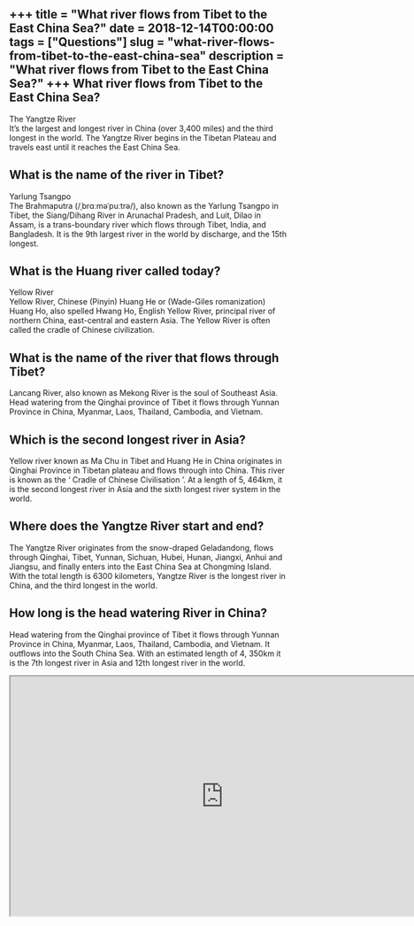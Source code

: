 +++
title = "What river flows from Tibet to the East China Sea?"
date = 2018-12-14T00:00:00
tags = ["Questions"]
slug = "what-river-flows-from-tibet-to-the-east-china-sea"
description = "What river flows from Tibet to the East China Sea?"
+++
What river flows from Tibet to the East China Sea?
--------------------------------------------------

The Yangtze River  
It’s the largest and longest river in China (over 3,400 miles) and the third longest in the world. The Yangtze River begins in the Tibetan Plateau and travels east until it reaches the East China Sea.

What is the name of the river in Tibet?
---------------------------------------

Yarlung Tsangpo  
The Brahmaputra (/ˌbrɑːməˈpuːtrə/), also known as the Yarlung Tsangpo in Tibet, the Siang/Dihang River in Arunachal Pradesh, and Luit, Dilao in Assam, is a trans-boundary river which flows through Tibet, India, and Bangladesh. It is the 9th largest river in the world by discharge, and the 15th longest.

What is the Huang river called today?
-------------------------------------

Yellow River  
Yellow River, Chinese (Pinyin) Huang He or (Wade-Giles romanization) Huang Ho, also spelled Hwang Ho, English Yellow River, principal river of northern China, east-central and eastern Asia. The Yellow River is often called the cradle of Chinese civilization.

What is the name of the river that flows through Tibet?
-------------------------------------------------------

Lancang River, also known as Mekong River is the soul of Southeast Asia. Head watering from the Qinghai province of Tibet it flows through Yunnan Province in China, Myanmar, Laos, Thailand, Cambodia, and Vietnam.

Which is the second longest river in Asia?
------------------------------------------

Yellow river known as Ma Chu in Tibet and Huang He in China originates in Qinghai Province in Tibetan plateau and flows through into China. This river is known as the ‘ Cradle of Chinese Civilisation ’. At a length of 5, 464km, it is the second longest river in Asia and the sixth longest river system in the world.

Where does the Yangtze River start and end?
-------------------------------------------

The Yangtze River originates from the snow-draped Geladandong, flows through Qinghai, Tibet, Yunnan, Sichuan, Hubei, Hunan, Jiangxi, Anhui and Jiangsu, and finally enters into the East China Sea at Chongming Island. With the total length is 6300 kilometers, Yangtze River is the longest river in China, and the third longest in the world.

How long is the head watering River in China?
---------------------------------------------

Head watering from the Qinghai province of Tibet it flows through Yunnan Province in China, Myanmar, Laos, Thailand, Cambodia, and Vietnam. It outflows into the South China Sea. With an estimated length of 4, 350km it is the 7th longest river in Asia and 12th longest river in the world.

<iframe allow="accelerometer; autoplay; clipboard-write; encrypted-media; gyroscope; picture-in-picture" allowfullscreen="" class="__youtube_prefs__  epyt-is-override  no-lazyload" data-no-lazy="1" data-origheight="433" data-origwidth="770" data-skipgform_ajax_framebjll="" height="433" id="_ytid_32094" loading="lazy" src="https://www.youtube.com/embed/DqjRZOMflXY?enablejsapi=1&autoplay=0&cc_load_policy=0&cc_lang_pref=&iv_load_policy=1&loop=0&modestbranding=0&rel=1&fs=1&playsinline=0&autohide=2&theme=dark&color=red&controls=1&" title="YouTube player" width="770"></iframe>